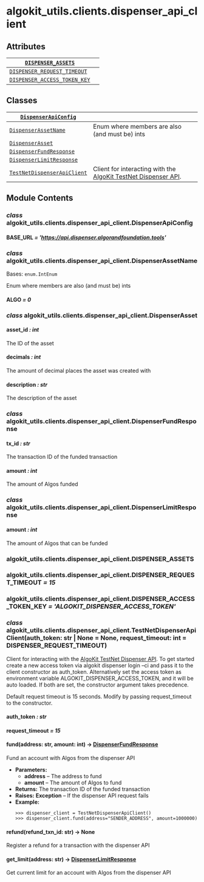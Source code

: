# algokit_utils.clients.dispenser_api_client

## Attributes

| [`DISPENSER_ASSETS`](#algokit_utils.clients.dispenser_api_client.DISPENSER_ASSETS)                     |    |
|--------------------------------------------------------------------------------------------------------|----|
| [`DISPENSER_REQUEST_TIMEOUT`](#algokit_utils.clients.dispenser_api_client.DISPENSER_REQUEST_TIMEOUT)   |    |
| [`DISPENSER_ACCESS_TOKEN_KEY`](#algokit_utils.clients.dispenser_api_client.DISPENSER_ACCESS_TOKEN_KEY) |    |

## Classes

| [`DispenserApiConfig`](#algokit_utils.clients.dispenser_api_client.DispenserApiConfig)               |                                                                                                                                                                                                                              |
|------------------------------------------------------------------------------------------------------|------------------------------------------------------------------------------------------------------------------------------------------------------------------------------------------------------------------------------|
| [`DispenserAssetName`](#algokit_utils.clients.dispenser_api_client.DispenserAssetName)               | Enum where members are also (and must be) ints                                                                                                                                                                               |
| [`DispenserAsset`](#algokit_utils.clients.dispenser_api_client.DispenserAsset)                       |                                                                                                                                                                                                                              |
| [`DispenserFundResponse`](#algokit_utils.clients.dispenser_api_client.DispenserFundResponse)         |                                                                                                                                                                                                                              |
| [`DispenserLimitResponse`](#algokit_utils.clients.dispenser_api_client.DispenserLimitResponse)       |                                                                                                                                                                                                                              |
| [`TestNetDispenserApiClient`](#algokit_utils.clients.dispenser_api_client.TestNetDispenserApiClient) | Client for interacting with the [AlgoKit TestNet Dispenser API]([https://github.com/algorandfoundation/algokit/blob/main/docs/testnet_api.md](https://github.com/algorandfoundation/algokit/blob/main/docs/testnet_api.md)). |

## Module Contents

### *class* algokit_utils.clients.dispenser_api_client.DispenserApiConfig

#### BASE_URL *= 'https://api.dispenser.algorandfoundation.tools'*

### *class* algokit_utils.clients.dispenser_api_client.DispenserAssetName

Bases: `enum.IntEnum`

Enum where members are also (and must be) ints

#### ALGO *= 0*

### *class* algokit_utils.clients.dispenser_api_client.DispenserAsset

#### asset_id *: int*

The ID of the asset

#### decimals *: int*

The amount of decimal places the asset was created with

#### description *: str*

The description of the asset

### *class* algokit_utils.clients.dispenser_api_client.DispenserFundResponse

#### tx_id *: str*

The transaction ID of the funded transaction

#### amount *: int*

The amount of Algos funded

### *class* algokit_utils.clients.dispenser_api_client.DispenserLimitResponse

#### amount *: int*

The amount of Algos that can be funded

### algokit_utils.clients.dispenser_api_client.DISPENSER_ASSETS

### algokit_utils.clients.dispenser_api_client.DISPENSER_REQUEST_TIMEOUT *= 15*

### algokit_utils.clients.dispenser_api_client.DISPENSER_ACCESS_TOKEN_KEY *= 'ALGOKIT_DISPENSER_ACCESS_TOKEN'*

### *class* algokit_utils.clients.dispenser_api_client.TestNetDispenserApiClient(auth_token: str | None = None, request_timeout: int = DISPENSER_REQUEST_TIMEOUT)

Client for interacting with the [AlgoKit TestNet Dispenser API]([https://github.com/algorandfoundation/algokit/blob/main/docs/testnet_api.md](https://github.com/algorandfoundation/algokit/blob/main/docs/testnet_api.md)).
To get started create a new access token via algokit dispenser login –ci
and pass it to the client constructor as auth_token.
Alternatively set the access token as environment variable ALGOKIT_DISPENSER_ACCESS_TOKEN,
and it will be auto loaded. If both are set, the constructor argument takes precedence.

Default request timeout is 15 seconds. Modify by passing request_timeout to the constructor.

#### auth_token *: str*

#### request_timeout *= 15*

#### fund(address: str, amount: int) → [DispenserFundResponse](#algokit_utils.clients.dispenser_api_client.DispenserFundResponse)

Fund an account with Algos from the dispenser API

* **Parameters:**
  * **address** – The address to fund
  * **amount** – The amount of Algos to fund
* **Returns:**
  The transaction ID of the funded transaction
* **Raises:**
  **Exception** – If the dispenser API request fails
* **Example:**
  ```pycon
  >>> dispenser_client = TestNetDispenserApiClient()
  >>> dispenser_client.fund(address="SENDER_ADDRESS", amount=1000000)
  ```

#### refund(refund_txn_id: str) → None

Register a refund for a transaction with the dispenser API

#### get_limit(address: str) → [DispenserLimitResponse](#algokit_utils.clients.dispenser_api_client.DispenserLimitResponse)

Get current limit for an account with Algos from the dispenser API

